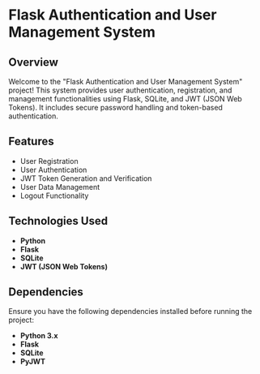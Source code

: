 # Flask Authentication and User Management System

## Overview

Welcome to the "Flask Authentication and User Management System" project! This system provides user authentication, registration, and management functionalities using Flask, SQLite, and JWT (JSON Web Tokens). It includes secure password handling and token-based authentication.

## Features

- User Registration
- User Authentication
- JWT Token Generation and Verification
- User Data Management
- Logout Functionality

## Technologies Used

- **Python**
- **Flask**
- **SQLite**
- **JWT (JSON Web Tokens)**

## Dependencies

Ensure you have the following dependencies installed before running the project:

- **Python 3.x**
- **Flask**
- **SQLite**
- **PyJWT**
